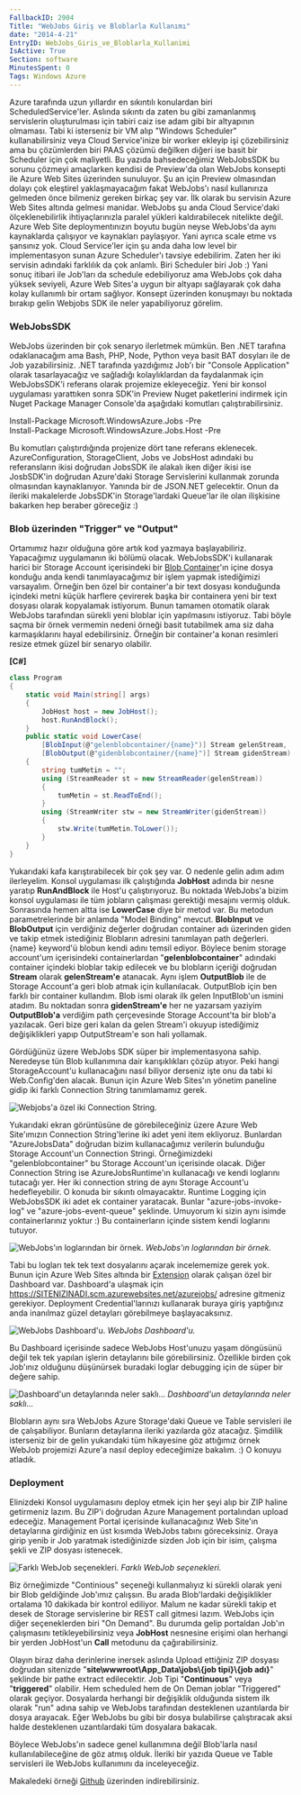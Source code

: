 ```yaml
---
FallbackID: 2904
Title: "WebJobs Giriş ve Bloblarla Kullanımı"
date: "2014-4-21"
EntryID: WebJobs_Giris_ve_Bloblarla_Kullanimi
IsActive: True
Section: software
MinutesSpent: 0
Tags: Windows Azure
---
```

Azure tarafında uzun yıllardır en sıkıntılı konulardan biri
ScheduledService'ler. Aslında sıkıntı da zaten bu gibi zamanlanmış
servislerin oluşturulması için tabiri caiz ise adam gibi bir altyapının
olmaması. Tabi ki isterseniz bir VM alıp "Windows Scheduler"
kullanabilirsiniz veya Cloud Service'inize bir worker ekleyip işi
çözebilirsiniz ama bu çözümlerden biri PAAS çözümü değilken diğeri ise
basit bir Scheduler için çok maliyetli. Bu yazıda bahsedeceğimiz
WebJobsSDK bu sorunu çözmeyi amaçlarken kendisi de Preview'da olan
WebJobs konsepti ile Azure Web Sites üzerinden sunuluyor. Şu an için
Preview olmasından dolayı çok eleştirel yaklaşmayacağım fakat WebJobs'ı
nasıl kullanırıza gelmeden önce bilmeniz gereken birkaç şey var. İlk
olarak bu servisin Azure Web Sites altında gelmesi manidar. WebJobs şu
anda Cloud Service'daki ölçeklenebilirlik ihtiyaçlarınızla paralel
yükleri kaldırabilecek nitelikte değil. Azure Web Site deploymentınızın
boyutu bugün neyse WebJobs'da aynı kaynaklarda çalışıyor ve kaynakları
paylaşıyor. Yani ayrıca scale etme vs şansınız yok. Cloud Service'ler
için şu anda daha low level bir implementasyon sunan Azure Scheduler'ı
tavsiye edebilirim. Zaten her iki servisin adındaki farklılık da çok
anlamlı. Biri Scheduler biri Job :) Yani sonuç itibari ile Job'ları da
schedule edebiliyoruz ama WebJobs çok daha yüksek seviyeli, Azure Web
Sites'a uygun bir altyapı sağlayarak çok daha kolay kullanımlı bir ortam
sağlıyor. Konsept üzerinden konuşmayı bu noktada bırakıp gelin Webjobs
SDK ile neler yapabiliyoruz görelim.

### WebJobsSDK

WebJobs üzerinden bir çok senaryo ilerletmek mümkün. Ben .NET tarafına
odaklanacağım ama Bash, PHP, Node, Python veya basit BAT dosyları ile de
Job yazabilirsiniz. .NET tarafında yazdığımız Job'ı bir "Console
Application" olarak tasarlayacağız ve sağladığı kolaylıklardan da
faydalanmak için WebJobsSDK'i referans olarak projemize ekleyeceğiz.
Yeni bir konsol uygulaması yarattıken sonra SDK'in Preview Nuget
paketlerini indirmek için Nuget Package Manager Console'da aşağıdaki
komutları çalıştırabilirsiniz.

Install-Package Microsoft.WindowsAzure.Jobs -Pre   
Install-Package Microsoft.WindowsAzure.Jobs.Host -Pre

Bu komutları çalıştırdığında projenize dört tane referans eklenecek.
AzureConfiguration, StorageClient, Jobs ve JobsHost adındaki bu
referansların ikisi doğrudan JobsSDK ile alakalı iken diğer ikisi ise
JosbSDK'in doğrudan Azure'daki Storage Servislerini kullanmak zorunda
olmasından kaynaklanıyor. Yanında bir de JSON.NET gelecektir. Onun da
ileriki makalelerde JobsSDK'in Storage'lardaki Queue'lar ile olan
ilişkisine bakarken hep beraber göreceğiz :)

### Blob üzerinden "Trigger" ve "Output"

Ortamımız hazır olduğuna göre artık kod yazmaya başlayabiliriz.
Yapacağımız uygulamanın iki bölümü olacak. WebJobsSDK'i kullanarak
harici bir Storage Account içerisindeki bir [Blob
Container](http://daron.yondem.com/tr/search/blob)'ın içine dosya
konduğu anda kendi tanımlayacağımız bir işlem yapmak istediğimizi
varsayalım. Örneğin ben özel bir container'a bir text dosyası konduğunda
içindeki metni küçük harflere çevirerek başka bir containera yeni bir
text dosyası olarak kopyalamak istiyorum. Bunun tamamen otomatik olarak
WebJobs tarafından sürekli yeni bloblar için yapılmasını istiyoruz. Tabi
böyle saçma bir örnek vermemin nedeni örneği basit tutabilmek ama siz
daha karmaşıklarını hayal edebilirsiniz. Örneğin bir container'a konan
resimleri resize etmek güzel bir senaryo olabilir.

**[C\#]**

```cs
class Program
{
    static void Main(string[] args)
    {
        JobHost host = new JobHost();
        host.RunAndBlock();
    }
    public static void LowerCase(
        [BlobInput(@"gelenblobcontainer/{name}")] Stream gelenStream,
        [BlobOutput(@"gidenblobcontainer/{name}")] Stream gidenStream)
    {
        string tumMetin = "";
        using (StreamReader st = new StreamReader(gelenStream))
        {
            tumMetin = st.ReadToEnd();
        }
        using (StreamWriter stw = new StreamWriter(gidenStream))
        {
            stw.Write(tumMetin.ToLower());
        }
    }
}
```

Yukarıdaki kafa karıştırabilecek bir çok şey var. O nedenle gelin adım
adım ilerleyelim. Konsol uygulaması ilk çalıştığında **JobHost** adında
bir nesne yaratıp **RunAndBlock** ile Host'u çalıştırıyoruz. Bu noktada
WebJobs'a bizim konsol uygulaması ile tüm jobların çalışması gerektiği
mesajını vermiş olduk. Sonrasında hemen altta ise **LowerCase** diye bir
metod var. Bu metodun parametrelerinde bir anlamda "Model Binding"
mevcut. **BlobInput** ve **BlobOutput** için verdiğiniz değerler
doğrudan container adı üzerinden giden ve takip etmek istediğiniz
Blobların adresini tanımlayan path değerleri. {name} keyword'ü blobun
kendi adını temsil ediyor. Böylece benim storage account'um içerisindeki
containerlardan "**gelenblobcontainer**" adındaki container içindeki
bloblar takip edilecek ve bu blobların içeriği doğrudan **Stream**
olarak **gelenStream'e** atanacak. Aynı işlem **OutputBlob** ile de
Storage Account'a geri blob atmak için kullanılacak. OutputBlob için ben
farklı bir container kullandım. Blob ismi olarak ilk gelen InputBlob'un
ismini atadım. Bu noktadan sonra **gidenStream'e** her ne yazarsam
yaziyim **OutputBlob'a** verdiğim path çerçevesinde Storage Account'ta
bir blob'a yazılacak. Geri bize geri kalan da gelen Stream'i okuyup
istediğimiz değişiklikleri yapıp OutputStream'e son hali yollamak.

Gördüğünüz üzere WebJobs SDK süper bir implementasyona sahip. Neredeyse
tün Blob kullanımına dair karışıklıkları çözüp atıyor. Peki hangi
StorageAccount'u kullanacağını nasıl biliyor derseniz işte onu da tabi
ki Web.Config'den alacak. Bunun için Azure Web Sites'ın yönetim paneline
gidip iki farklı Connection String tanımlamamız gerek.

![Webjobs'a özel iki Connection
String.](media/WebJobs_Giris_ve_Bloblarla_Kullanimi/webjobs_1.png)

Yukarıdaki ekran görüntüsüne de görebileceğiniz üzere Azure Web
Site'ımızın Connection String'lerine iki adet yeni item ekliyoruz.
Bunlardan "AzureJobsData" doğrudan bizim kullanacağımız verilerin
bulunduğu Storage Account'un Connection Stringi. Örneğimizdeki
"gelenblobcontainer" bu Storage Account'un içerisinde olacak. Diğer
Connection String ise AzureJobsRuntime'ın kullanacağı ve kendi loglarını
tutacağı yer. Her iki connection string de aynı Storage Account'u
hedefleyebilir. O konuda bir sıkıntı olmayacaktır. Runtime Logging için
WebJobsSDK iki adet ek container yaratacak. Bunlar
"azure-jobs-invoke-log" ve "azure-jobs-event-queue" şeklinde. Umuyorum
ki sizin aynı isimde containerlarınız yoktur :) Bu containerların içinde
sistem kendi loglarını tutuyor.

![WebJobs'ın loglarından bir
örnek.](media/WebJobs_Giris_ve_Bloblarla_Kullanimi/webjobs_3.png)
*WebJobs'ın loglarından bir örnek.*

Tabi bu logları tek tek text dosyalarını açarak incelememize gerek yok.
Bunun için Azure Web Sites altında bir
[Extension](http://daron.yondem.com/tr/post/Azure_Web_Sites_Kudu_ve_Custom_Site_Extensions)
olarak çalışan özel bir Dashboard var. Dashboard'a ulaşmak için
<https://SITENIZINADI.scm.azurewebsites.net/azurejobs/> adresine
gitmeniz gerekiyor. Deployment Credential'larınızı kullanarak buraya
giriş yaptığınız anda inanılmaz güzel detayları görebilmeye
başlayacaksınız.

![WebJobs
Dashboard'u.](media/WebJobs_Giris_ve_Bloblarla_Kullanimi/webjobs_4.png)
*WebJobs Dashboard'u.*

Bu Dashboard içerisinde sadece WebJobs Host'unuzu yaşam döngüsünü değil
tek tek yapılan işlerin detaylarını bile görebilirsiniz. Özellikle
birden çok Job'ınız olduğunu düşünürsek buradaki loglar debugging için
de süper bir değere sahip.

![Dashboard'un detaylarında neler
saklı...](media/WebJobs_Giris_ve_Bloblarla_Kullanimi/webjobs_5.png)
*Dashboard'un detaylarında neler saklı...*

Blobların aynı sıra WebJobs Azure Storage'daki Queue ve Table servisleri
ile de çalışabiliyor. Bunların detaylarına ileriki yazılarda göz
atacağız. Şimdilik isterseniz bir de gelin yukarıdaki tüm hikayesine göz
attığımız örnek WebJob projemizi Azure'a nasıl deploy edeceğimize
bakalım. :) O konuyu atladık.

### Deployment

Elinizdeki Konsol uygulamasını deploy etmek için her şeyi alıp bir ZIP
haline getirmeniz lazım. Bu ZIP'i doğrudan Azure Management portalından
upload edeceğiz. Management Portal içerisinde kullanacağınız Web Site'ın
detaylarına girdiğiniz en üst kısımda WebJobs tabını göreceksiniz. Oraya
girip yenib ir Job yaratmak istediğinizde sizden Job için bir isim,
çalışma şekli ve ZIP dosyası istenecek.

![Farklı WebJob
seçenekleri.](media/WebJobs_Giris_ve_Bloblarla_Kullanimi/webjobs_6.png)
*Farklı WebJob seçenekleri.*

Biz örneğimizde "Continious" seçeneği kullanmalıyız ki sürekli olarak
yeni bir Blob geldiğinde Job'ımız çalışsın. Bu arada Blob'lardaki
değişiklikler ortalama 10 dakikada bir kontrol ediliyor. Malum ne kadar
sürekli takip et desek de Storage servislerine bir REST call gitmesi
lazım. WebJobs için diğer seçeneklerden biri "On Demand". Bu durumda
gelip portaldan Job'ın çalışmasını tetikleyebilirsiniz veya **JobHost**
nesnesine erişimi olan herhangi bir yerden JobHost'un **Call** metodunu
da çağırabilirsiniz.

Olayın biraz daha derinlerine inersek aslında Upload ettiğiniz ZIP
dosyası doğrudan sitenizde "**site\\wwwroot\\App\_Data\\jobs\\{job
tipi}\\{job adı}**" şeklinde bir pathe extract edilecektir. Job Tipi
"**Continuous**" veya "**triggered**" olabilir. Hem scheduled hem de On
Deman joblar "Triggered" olarak geçiyor. Dosyalarda herhangi bir
değişiklik olduğunda sistem ilk olarak "run" adına sahip ve WebJobs
tarafından desteklenen uzantılarda bir dosya arayacak. Eğer WebJobs bu
gibi bir dosya bulabilirse çalıştıracak aksi halde desteklenen
uzantılardaki tüm dosyalara bakacak.

Böylece WebJobs'ın sadece genel kullanımına değil Blob'larla nasıl
kullanılabileceğine de göz atmış olduk. İleriki bir yazıda Queue ve
Table servisleri ile WebJobs kullanımını da inceleyeceğiz.

Makaledeki örneği
[Github](https://github.com/daronyondem/AzureOrnekler/tree/master/WebJobsSDK_Preview/WebJobsTestApp)
üzerinden indirebilirsiniz.


